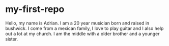 # my-first-repo
Hello, my name is Adrian. I am a 20 year musician born and raised in bushwick. I come from a mexican family, I love to play guitar and I also help out a lot at my church. I am the middle with a older brother and a younger sister.